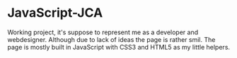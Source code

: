# JavaScript-JCA
Working project, it's suppose to represent me as a developer and webdesigner. Although due to lack of ideas the page is rather smil.
The page is mostly built in JavaScript with CSS3 and HTML5 as my little helpers. 
